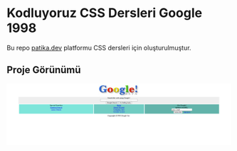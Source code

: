 # Kodluyoruz CSS Dersleri Google 1998
Bu repo [patika.dev](https://patika.dev) platformu CSS dersleri için oluşturulmuştur.

## Proje Görünümü
![ss](img/ss.png)


